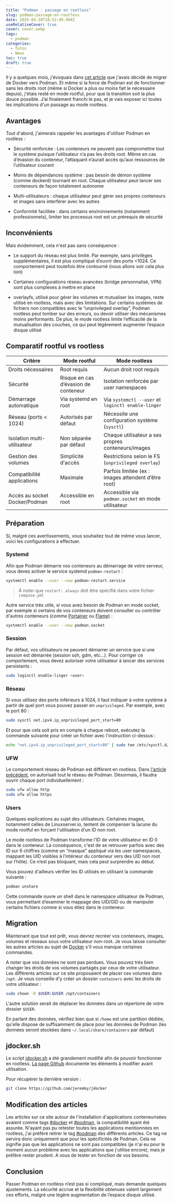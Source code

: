 ```yaml
---
title: "Podman : passage en rootless"
slug: podman-passage-en-rootless
date: 2025-04-28T18:52:49.994Z
useRelativeCover: true
cover: cover.webp
tags:
  - podman
categories:
  - Tutos
  - News
toc: true
draft: true
---
```


Il y a quelques mois, j'évoquais dans [cet article](/posts/migration-de-docker-vers-podman/) que j'avais décidé de migrer de Docker vers Podman. Et même si la force de Podman est de fonctionner sans les droits root (même si Docker a plus ou moins fait le nécessaire depuis), j'étais resté en mode rootful, pour que la transition soit la plus douce possible. J’ai finalement franchi le pas, et je vais exposer ici toutes les implications d'un passage au mode rootless.

## Avantages

Tout d'abord, j'aimerais rappeler les avantages d'utiliser Podman en rootless :

- Sécurité renforcée : Les conteneurs ne peuvent pas compromettre tout le système puisque l’utilisateur n’a pas les droits root. Même en cas d’évasion du conteneur, l’attaquant n’aurait accès qu’aux ressources de l’utilisateur courant 

- Moins de dépendances système : pas besoin de démon système (comme dockerd) tournant en root. Chaque utilisateur peut lancer ses conteneurs de façon totalement autonome 

- Multi-utilisateurs : chaque utilisateur peut gérer ses propres conteneurs et images sans interférer avec les autres 

- Conformité facilitée : dans certains environnements (notamment professionnels), limiter les processus root est un prérequis de sécurité 

## Inconvénients

Mais évidemment, cela n'est pas sans conséquence :

- Le support du réseau est plus limité. Par exemple, sans privilèges supplémentaires, il est plus compliqué d’ouvrir des ports <1024. Ce comportement peut toutefois être contourné (nous allons voir cela plus loin)

- Certaines configurations réseau avancées (bridge personnalisé, VPN) sont plus complexes à mettre en place

- overlayfs, utilisé pour gérer les volumes et mutualiser les images, reste utilisé en rootless, mais avec des limitations. Sur certains systèmes de fichiers non compatibles avec le “unprivileged overlay”, Podman rootless peut tomber sur des erreurs, ou devoir utiliser des mécanismes moins performants. De plus, le mode rootless limite l’efficacité de la mutualisation des couches, ce qui peut légèrement augmenter l’espace disque utilisé

## Comparatif rootful vs rootless

| Critère                         | Mode rootful                                       | Mode rootless                                      |
|---------------------------------|----------------------------------------------------|----------------------------------------------------|
| Droits nécessaires              | Root requis                                        | Aucun droit root requis                            |
| Sécurité                        | Risque en cas d’évasion de conteneur               | Isolation renforcée par user namespaces            |
| Démarrage automatique           | Via systemd en root                                | Via `systemctl --user` et `loginctl enable-linger` |
| Réseau (ports < 1024)           | Autorisés par défaut                               | Nécessite une configuration système (`sysctl`)     |
| Isolation multi-utilisateur     | Non séparée par défaut                             | Chaque utilisateur a ses propres conteneurs/images |
| Gestion des volumes             | Simplicité d'accès                                 | Restrictions selon le FS (`unprivileged overlay`)  |
| Compatibilité applications      | Maximale                                           | Parfois limitée (ex : images attendent d’être root)|
| Accès au socket Docker/Podman   | Accessible en root                                 | Accessible via `podman.socket` en mode utilisateur |

## Préparation

Si, malgré ces avertissements, vous souhaitez tout de même vous lancer, voici les configurations à effectuer.

### Systemd

Afin que Podman démarre vos conteneurs au démarrage de votre serveur, vous devez activer le service systemd `podman-restart` :

```bash
systemctl enable --user --now podman-restart.service
```
> À noter que `restart: always` doit être spécifié dans votre fichier `compose.yml`

Autre service très utile, si vous avez besoin de Podman en mode socket, par exemple si certains de vos conteneurs doivent consulter ou contrôler d'autres conteneurs (comme [Portainer](/posts/portainer-administrer-vos-conteneurs-via-une-interface-web/) ou [Flame](/posts/flame-un-dashboard-leger-et-efficace/)) :

```bash
systemctl enable --user --now podman.socket
```

### Session

Par défaut, vos utilisateurs ne peuvent démarrer un service que si une session est démarrée (session ssh, gdm, etc...). Pour corriger ce comportement, vous devez autoriser votre utilisateur à lancer des services persistants :

```bash
sudo loginctl enable-linger <user>
```

### Réseau

Si vous utilisez des ports inférieurs à 1024, il faut indiquer à votre système à partir de quel port vous pouvez passer en `unprivileged`. Par exemple, avec le port 80 : 

```bash
sudo sysctl net.ipv4.ip_unprivileged_port_start=80
```

Et pour que cela soit pris en compte à chaque reboot, exécutez la commande suivante pour créer un fichier avec l'instruction ci-dessus :

```bash
echo "net.ipv4.ip_unprivileged_port_start=80" | sudo tee /etc/sysctl.d/10-podman.conf
```

### UFW

Le comportement réseau de Podman est différent en rootless. Dans [l'article précédent](/posts/migration-de-docker-vers-podman/#param%c3%a9trage-de-ufw), on autorisait tout le réseau de Podman. Désormais, il faudra ouvrir chaque port individuellement :

```bash
sudo ufw allow http
sudo ufw allow https
```

### Users

Quelques explications au sujet des utilisateurs. Certaines images, notamment celles de Linuxserver.io, tentent de compenser la lacune du mode rootful en forçant l'utilisation d'un ID non root. 

Le mode rootless de Podman transforme l'ID de votre utilisateur en ID 0 dans le conteneur. La conséquence, c'est de se retrouver parfois avec des ID sur 6 chiffres (comme un “masque” appliqué via les user namespaces, mappant les UID visibles à l’intérieur du conteneur vers des UID non root sur l’hôte). Ce n’est pas bloquant, mais cela peut surprendre au début.

Vous pouvez d'ailleurs vérifier les ID utilisés en utilisant la commande suivante :

```bash
podman unshare
```

Cette commande ouvre un shell dans le namespace utilisateur de Podman, vous permettant d’examiner le mappage des UID/GID ou de manipuler certains fichiers comme si vous étiez dans le conteneur.

## Migration

Maintenant que tout est prêt, vous devrez recréer vos conteneurs, images, volumes et réseaux sous votre utilisateur non-root. Je vous laisse consulter les autres articles au sujet de [Docker](/posts/premiers-pas-avec-docker/) s'il vous manque certaines commandes. 

A noter que vos données ne sont pas perdues. Vous pouvez très bien changer les droits de vos volumes partagés par ceux de votre utilisateur. Les différents articles sur ce site proposaient de placer ces volumes dans `/opt`. Je vous conseille d'y créer un dossier `containers` avec les droits de votre utilisateur : 

```bash
sudo chown -R $USER:$USER /opt/containers
```

L'autre solution serait de déplacer les données dans un répertoire de votre dossier `$USER`.

En parlant des données, vérifiez bien que si `/home` est une partition dédiée, qu'elle dispose de suffisamment de place pour les données de Podman (les données seront stockées dans `~/.local/share/containers` par défaut)

## jdocker.sh

Le script [jdocker.sh](https://github.com/jeremky/jdocker) a été grandement modifié afin de pouvoir fonctionner en rootless. [La page Github](https://github.com/jeremky/jdocker) documente les éléments à modifier avant utilisation.

Pour récupérer la dernière version : 

```bash
git clone https://github.com/jeremky/jdocker
```

## Modification des articles

Les articles sur ce site autour de l'installation d'applications conteneurisées avaient comme tags [#docker](/tags/docker/) et [#podman](/tags/podman/), la compatibilité ayant été assurée. N'ayant pas pu retester toutes les applications mentionnées en rootless, j'ai préféré retirer le tag [#podman](/tags/podman/) des différents articles. Ce tag ne servira donc uniquement que pour les spécificités de Podman. Cela ne signifie pas que les applications ne sont pas compatibles (je n'ai eu pour le moment aucun problème avec les applications que j'utilise encore), mais je préfère rester prudent. A vous de tester en fonction de vos besoins.

## Conclusion

Passer Podman en rootless n’est pas si compliqué, mais demande quelques ajustements. La sécurité accrue et la flexibilité obtenues valent largement ces efforts, malgré une légère augmentation de l’espace disque utilisé.